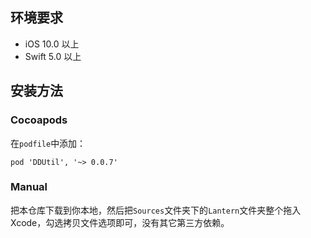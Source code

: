 ## 环境要求

- iOS 10.0 以上
- Swift 5.0 以上

## 安装方法

### Cocoapods

在`podfile`中添加：

```
pod 'DDUtil', '~> 0.0.7'
```

### Manual

把本仓库下载到你本地，然后把`Sources`文件夹下的`Lantern`文件夹整个拖入Xcode，勾选拷贝文件选项即可，没有其它第三方依赖。
